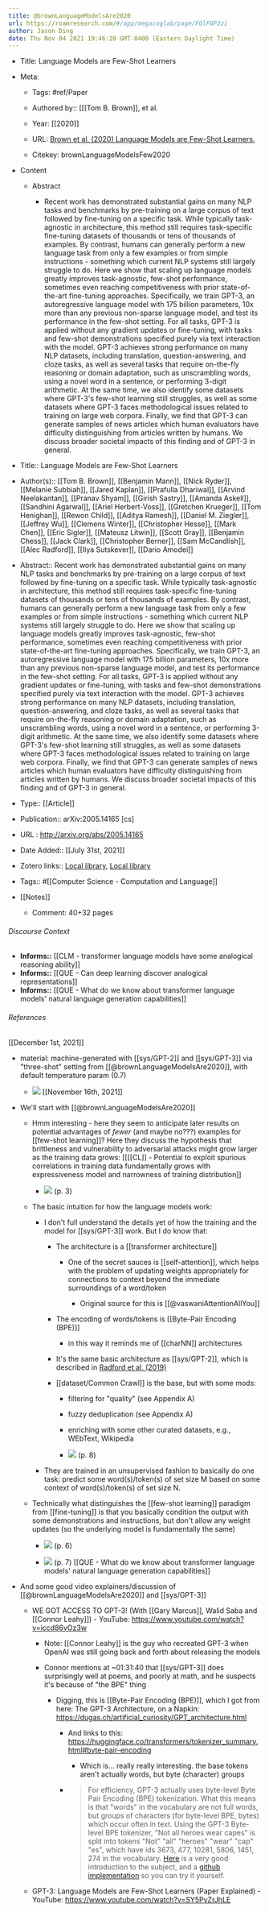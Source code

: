 ```yaml
---
title: @brownLanguageModelsAre2020
url: https://roamresearch.com/#/app/megacoglab/page/FOlF6PJzi
author: Jason Ding
date: Thu Nov 04 2021 19:46:28 GMT-0400 (Eastern Daylight Time)
---
```


- Title: Language Models are Few-Shot Learners
- Meta:

    - Tags: #ref/Paper

    - Authored by::  [[[Tom B. Brown]], et al.

    - Year: [[2020]]

    - URL: [Brown et al. (2020) Language Models are Few-Shot Learners.](https://arxiv.org/abs/2005.14165)

    - Citekey: brownLanguageModelsFew2020
- Content

    - Abstract

        - Recent work has demonstrated substantial gains on many NLP tasks and benchmarks by pre-training on a large corpus of text followed by fine-tuning on a specific task. While typically task-agnostic in architecture, this method still requires task-specific fine-tuning datasets of thousands or tens of thousands of examples. By contrast, humans can generally perform a new language task from only a few examples or from simple instructions - something which current NLP systems still largely struggle to do. Here we show that scaling up language models greatly improves task-agnostic, few-shot performance, sometimes even reaching competitiveness with prior state-of-the-art fine-tuning approaches. Specifically, we train GPT-3, an autoregressive language model with 175 billion parameters, 10x more than any previous non-sparse language model, and test its performance in the few-shot setting. For all tasks, GPT-3 is applied without any gradient updates or fine-tuning, with tasks and few-shot demonstrations specified purely via text interaction with the model. GPT-3 achieves strong performance on many NLP datasets, including translation, question-answering, and cloze tasks, as well as several tasks that require on-the-fly reasoning or domain adaptation, such as unscrambling words, using a novel word in a sentence, or performing 3-digit arithmetic. At the same time, we also identify some datasets where GPT-3's few-shot learning still struggles, as well as some datasets where GPT-3 faces methodological issues related to training on large web corpora. Finally, we find that GPT-3 can generate samples of news articles which human evaluators have difficulty distinguishing from articles written by humans. We discuss broader societal impacts of this finding and of GPT-3 in general.
- Title:: Language Models are Few-Shot Learners
- Author(s):: [[Tom B. Brown]], [[Benjamin Mann]], [[Nick Ryder]], [[Melanie Subbiah]], [[Jared Kaplan]], [[Prafulla Dhariwal]], [[Arvind Neelakantan]], [[Pranav Shyam]], [[Girish Sastry]], [[Amanda Askell]], [[Sandhini Agarwal]], [[Ariel Herbert-Voss]], [[Gretchen Krueger]], [[Tom Henighan]], [[Rewon Child]], [[Aditya Ramesh]], [[Daniel M. Ziegler]], [[Jeffrey Wu]], [[Clemens Winter]], [[Christopher Hesse]], [[Mark Chen]], [[Eric Sigler]], [[Mateusz Litwin]], [[Scott Gray]], [[Benjamin Chess]], [[Jack Clark]], [[Christopher Berner]], [[Sam McCandlish]], [[Alec Radford]], [[Ilya Sutskever]], [[Dario Amodei]]
- Abstract:: Recent work has demonstrated substantial gains on many NLP tasks and benchmarks by pre-training on a large corpus of text followed by fine-tuning on a specific task. While typically task-agnostic in architecture, this method still requires task-specific fine-tuning datasets of thousands or tens of thousands of examples. By contrast, humans can generally perform a new language task from only a few examples or from simple instructions - something which current NLP systems still largely struggle to do. Here we show that scaling up language models greatly improves task-agnostic, few-shot performance, sometimes even reaching competitiveness with prior state-of-the-art fine-tuning approaches. Specifically, we train GPT-3, an autoregressive language model with 175 billion parameters, 10x more than any previous non-sparse language model, and test its performance in the few-shot setting. For all tasks, GPT-3 is applied without any gradient updates or fine-tuning, with tasks and few-shot demonstrations specified purely via text interaction with the model. GPT-3 achieves strong performance on many NLP datasets, including translation, question-answering, and cloze tasks, as well as several tasks that require on-the-fly reasoning or domain adaptation, such as unscrambling words, using a novel word in a sentence, or performing 3-digit arithmetic. At the same time, we also identify some datasets where GPT-3's few-shot learning still struggles, as well as some datasets where GPT-3 faces methodological issues related to training on large web corpora. Finally, we find that GPT-3 can generate samples of news articles which human evaluators have difficulty distinguishing from articles written by humans. We discuss broader societal impacts of this finding and of GPT-3 in general.
- Type:: [[Article]]
- Publication:: arXiv:2005.14165 [cs]
- URL : http://arxiv.org/abs/2005.14165
- Date Added:: [[July 31st, 2021]]
- Zotero links:: [Local library](zotero://select/groups/2451508/items/J2CBTDKN), [Local library](https://www.zotero.org/groups/2451508/items/J2CBTDKN)
- Tags:: #[[Computer Science - Computation and Language]]
- [[Notes]]

    - Comment: 40+32 pages

###### Discourse Context

- **Informs::** [[CLM - transformer language models have some analogical reasoning ability]]
- **Informs::** [[QUE - Can deep learning discover analogical representations]]
- **Informs::** [[QUE - What do we know about transformer language models' natural language generation capabilities]]

###### References

[[December 1st, 2021]]

- material: machine-generated with [[sys/GPT-2]] and [[sys/GPT-3]] via "three-shot" setting from [[@brownLanguageModelsAre2020]], with default temperature param (0.7)

    - ![](https://firebasestorage.googleapis.com/v0/b/firescript-577a2.appspot.com/o/imgs%2Fapp%2Fmegacoglab%2FCiawOljogK.png?alt=media&token=75dcc940-4d38-4a2a-b4b7-80c084264e34)
[[November 16th, 2021]]

- We'll start with [[@brownLanguageModelsAre2020]]

    - Hmm interesting - here they seem to anticipate later results on potential advantages of *fewer* (and maybe no???) examples for [[few-shot learning]]? Here they discuss the hypothesis that brittleness and vulnerability to adversarial attacks might grow larger as the training data grows: [[[[CL]] - Potential to exploit spurious correlations in training data fundamentally grows with expressiveness model and narrowness of training distribution]]

        - ![](https://firebasestorage.googleapis.com/v0/b/firescript-577a2.appspot.com/o/imgs%2Fapp%2Fmegacoglab%2F-PPevoPi2O.png?alt=media&token=d480395a-2198-4eb0-bc0a-ccf9029e54a2) (p. 3)

    - The basic intuition for how the language models work:

        - I don't full understand the details yet of how the training and the model for [[sys/GPT-3]] work. But I do know that:

            - The architecture is a [[transformer architecture]]

                - One of the secret sauces is [[self-attention]], which helps with the problem of updating weights appropriately for connections to context beyond the immediate surroundings of a word/token

                    - Original source for this is [[@vaswaniAttentionAllYou]]

            - The encoding of words/tokens is [[Byte-Pair Encoding (BPE)]]

                - in this way it reminds me of [[charNN]] architectures

            - It's the same basic architecture as [[sys/GPT-2]], which is described in [Radford et al. (2019)]([[@radfordLanguageModelsAre2019]])

            - [[dataset/Common Crawl]] is the base, but with some mods:

                - filtering for "quality" (see Appendix A)

                - fuzzy deduplication (see Appendix A)

                - enriching with some other curated datasets, e.g., WEbText, Wikipedia

                - ![](https://firebasestorage.googleapis.com/v0/b/firescript-577a2.appspot.com/o/imgs%2Fapp%2Fmegacoglab%2Ff-olxLm3nt.png?alt=media&token=61808470-eeac-4eaf-809e-7da99bba0901) (p. 8)

        - They are trained in an unsupervised fashion to basically do one task: predict some word(s)/token(s) of set size M based on some context of word(s)/token(s) of set size N.

    - Technically what distinguishes the [[few-shot learning]] paradigm from [[fine-tuning]] is that you basically condition the output with some demonstrations and instructions, but don't allow any weight updates (so the underlying model is fundamentally the same)

        - ![](https://firebasestorage.googleapis.com/v0/b/firescript-577a2.appspot.com/o/imgs%2Fapp%2Fmegacoglab%2Ft426DcxvAq.png?alt=media&token=4a311fb0-6fdd-4e2a-88ea-8c01b276e2ad) (p. 6)

        - ![](https://firebasestorage.googleapis.com/v0/b/firescript-577a2.appspot.com/o/imgs%2Fapp%2Fmegacoglab%2FQRpWGIQXPo.png?alt=media&token=38b562e0-f2e0-4168-b93b-9644ba23823f) (p. 7)
[[QUE - What do we know about transformer language models' natural language generation capabilities]]

- And some good video explainers/discussion of [[@brownLanguageModelsAre2020]] and [[sys/GPT-3]]

    - WE GOT ACCESS TO GPT-3! (With [[Gary Marcus]], Walid Saba and [[Connor Leahy]]) - YouTube: https://www.youtube.com/watch?v=iccd86vOz3w

        - Note: [[Connor Leahy]] is the guy who recreated GPT-3 when OpenAI was still going back and forth about releasing the models

        - Connor mentions at ~01:31:40 that [[sys/GPT-3]] does surprisingly well at poems, and poorly at math, and he suspects it's because of "the BPE" thing

            - Digging, this is [[Byte-Pair Encoding (BPE)]], which I got from here: The GPT-3 Architecture, on a Napkin: https://dugas.ch/artificial_curiosity/GPT_architecture.html

                - And links to this: https://huggingface.co/transformers/tokenizer_summary.html#byte-pair-encoding

                    - Which is... really really interesting. the base tokens aren't actually words, but byte (character) groups

                - > For efficiency, GPT-3 actually uses byte-level Byte Pair Encoding (BPE) tokenization. What this means is that "words" in the vocabulary are not full words, but groups of characters (for byte-level BPE, bytes) which occur often in text. Using the GPT-3 Byte-level BPE tokenizer, "Not all heroes wear capes" is split into tokens "Not" "all" "heroes" "wear" "cap" "es", which have ids 3673, 477, 10281, 5806, 1451, 274 in the vocabulary. [Here](https://huggingface.co/transformers/tokenizer_summary.html) is a very good introduction to the subject, and a [github implementation](https://github.com/huggingface/tokenizers) so you can try it yourself.

    - GPT-3: Language Models are Few-Shot Learners (Paper Explained) - YouTube: https://www.youtube.com/watch?v=SY5PvZrJhLE
